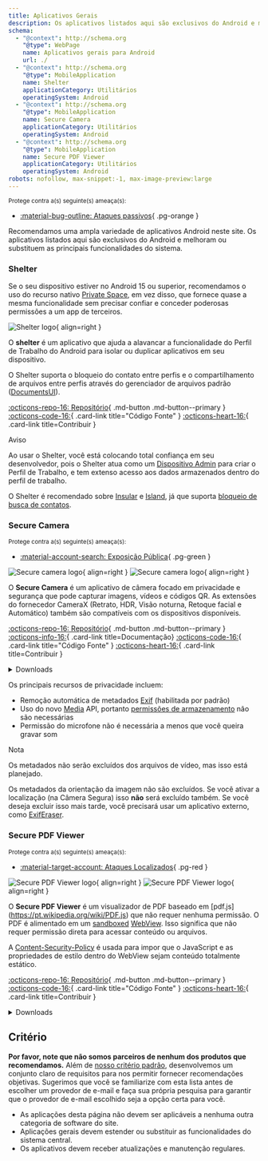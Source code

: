 ```yaml
---
title: Aplicativos Gerais
description: Os aplicativos listados aqui são exclusivos do Android e melhoram ou substituem as principais funcionalidades do sistema.
schema:
  - "@context": http://schema.org
    "@type": WebPage
    name: Aplicativos gerais para Android
    url: ./
  - "@context": http://schema.org
    "@type": MobileApplication
    name: Shelter
    applicationCategory: Utilitários
    operatingSystem: Android
  - "@context": http://schema.org
    "@type": MobileApplication
    name: Secure Camera
    applicationCategory: Utilitários
    operatingSystem: Android
  - "@context": http://schema.org
    "@type": MobileApplication
    name: Secure PDF Viewer
    applicationCategory: Utilitários
    operatingSystem: Android
robots: nofollow, max-snippet:-1, max-image-preview:large
---
```


<small>Protege contra a(s) seguinte(s) ameaça(s):</small>

- [:material-bug-outline: Ataques passivos](../basics/common-threats.md#security-and-privacy){ .pg-orange }

Recomendamos uma ampla variedade de aplicativos Android neste site. Os aplicativos listados aqui são exclusivos do Android e melhoram ou substituem as principais funcionalidades do sistema.

### Shelter

Se o seu dispositivo estiver no Android 15 ou superior, recomendamos o uso do recurso nativo [Private Space](../os/android-overview.md#private-space), em vez disso, que fornece quase a mesma funcionalidade sem precisar confiar e conceder poderosas permissões a um app de terceiros.

<div class="admonition recommendation" markdown>

![Shelter logo](../assets/img/android/shelter.svg){ align=right }

O **shelter** é um aplicativo que ajuda a alavancar a funcionalidade do Perfil de Trabalho do Android para isolar ou duplicar aplicativos em seu dispositivo.

O Shelter suporta o bloqueio do contato entre perfis e o compartilhamento de arquivos entre perfis através do gerenciador de arquivos padrão ([DocumentsUI](https://source.android.com/devices/architecture/modular-system/documentsui)).

[:octicons-repo-16: Repositório](https://gitea.angry.im/PeterCxy/Shelter#shelter){ .md-button .md-button--primary }
[:octicons-code-16:](https://gitea.angry.im/PeterCxy/Shelter){ .card-link title="Código Fonte" }
[:octicons-heart-16:](https://patreon.com/PeterCxy){ .card-link title=Contribuir }

</div>

<div class="admonition warning" markdown>
<p class="admonition-title">Aviso</p>

Ao usar o Shelter, você está colocando total confiança em seu desenvolvedor, pois o Shelter atua como um [Dispositivo Admin](https://developer.android.com/guide/topics/admin/device-admin) para criar o Perfil de Trabalho, e tem extenso acesso aos dados armazenados dentro do perfil de trabalho.

</div>

O Shelter é recomendado sobre [Insular](https://secure-system.gitlab.io/Insular) e [Island](https://github.com/oasisfeng/island), já que suporta [bloqueio de busca de contatos](https://secure-system.gitlab.io/Insular/faq.html).

### Secure Camera

<small>Protege contra a(s) seguinte(s) ameaça(s):</small>

- [:material-account-search: Exposição Pública](../basics/common-threats.md#limiting-public-information){ .pg-green }

<div class="admonition recommendation" markdown>

![Secure camera logo](../assets/img/android/secure_camera.svg#only-light){ align=right }
![Secure camera logo](../assets/img/android/secure_camera-dark.svg#only-dark){ align=right }

O **Secure Camera** é um aplicativo de câmera focado em privacidade e segurança que pode capturar imagens, vídeos e códigos QR. As extensões do fornecedor CameraX (Retrato, HDR, Visão noturna, Retoque facial e Automático) também são compatíveis com os dispositivos disponíveis.

[:octicons-repo-16: Repositório](https://github.com/GrapheneOS/Camera){ .md-button .md-button--primary }
[:octicons-info-16:](https://grapheneos.org/usage#camera){ .card-link title=Documentação}
[:octicons-code-16:](https://github.com/GrapheneOS/Camera){ .card-link title="Código Fonte" }
[:octicons-heart-16:](https://grapheneos.org/donate){ .card-link title=Contribuir }

<details class="downloads" markdown>
<summary>Downloads</summary>

- [:simple-googleplay: Google Play](https://play.google.com/store/apps/details?id=app.grapheneos.camera.play)
- [:simple-github: GitHub](https://github.com/GrapheneOS/Camera/releases)
- [:material-cube-outline: GrapheneOS App Store](https://github.com/GrapheneOS/Apps/releases)

</details>

</div>

Os principais recursos de privacidade incluem:

- Remoção automática de metadados [Exif](https://en.wikipedia.org/wiki/Exif) (habilitada por padrão)
- Uso do novo [Media](https://developer.android.com/training/data-storage/shared/media) API, portanto [permissões de armazenamento](https://developer.android.com/training/data-storage) não são necessárias
- Permissão do microfone não é necessária a menos que você queira gravar som

<div class="admonition note" markdown>
<p class="admonition-title">Nota</p>

Os metadados não serão excluídos dos arquivos de vídeo, mas isso está planejado.

Os metadados da orientação da imagem não são excluídos. Se você ativar a localização (na Câmera Segura) isso **não** será excluído também. Se você deseja excluir isso mais tarde, você precisará usar um aplicativo externo, como [ExifEraser](../data-redaction.md#exiferaser-android).

</div>

### Secure PDF Viewer

<small>Protege contra a(s) seguinte(s) ameaça(s):</small>

- [:material-target-account: Ataques Localizados](../basics/common-threats.md#attacks-against-specific-individuals){ .pg-red }

<div class="admonition recommendation" markdown>

![Secure PDF Viewer logo](../assets/img/android/secure_pdf_viewer.svg#only-light){ align=right }
![Secure PDF Viewer logo](../assets/img/android/secure_pdf_viewer-dark.svg#only-dark){ align=right }

O **Secure PDF Viewer** é um visualizador de PDF baseado em [pdf.js] (https://pt.wikipedia.org/wiki/PDF.js) que não requer nenhuma permissão. O PDF é alimentado em um [sandboxed](https://pt.wikipedia.org/wiki/Sandbox_\(desenvolvimento_de_software\)) [WebView](https://developer.android.com/guide/webapps/webview). Isso significa que não requer permissão direta para acessar conteúdo ou arquivos.

A [Content-Security-Policy](https://en.wikipedia.org/wiki/Content_Security_Policy) é usada para impor que o JavaScript e as propriedades de estilo dentro do WebView sejam conteúdo totalmente estático.

[:octicons-repo-16: Repositório](https://github.com/GrapheneOS/PdfViewer){ .md-button .md-button--primary }
[:octicons-code-16:](https://github.com/GrapheneOS/PdfViewer){ .card-link title="Código Fonte" }
[:octicons-heart-16:](https://grapheneos.org/donate){ .card-link title=Contribuir }

<details class="downloads" markdown>
<summary>Downloads</summary>

- [:simple-googleplay: Google Play](https://play.google.com/store/apps/details?id=app.grapheneos.pdfviewer.play)
- [:simple-github: GitHub](https://github.com/GrapheneOS/PdfViewer/releases)
- [:material-cube-outline: GrapheneOS App Store](https://github.com/GrapheneOS/Apps/releases)

</details>

</div>

## Critério

**Por favor, note que não somos parceiros de nenhum dos produtos que recomendamos.** Além de [nosso critério padrão](../about/criteria.md), desenvolvemos um conjunto claro de requisitos para nos permitir fornecer recomendações objetivas. Sugerimos que você se familiarize com esta lista antes de escolher um provedor de e-mail e faça sua própria pesquisa para garantir que o provedor de e-mail escolhido seja a opção certa para você.

- As aplicações desta página não devem ser aplicáveis a nenhuma outra categoria de software do site.
- Aplicações gerais devem estender ou substituir as funcionalidades do sistema central.
- Os aplicativos devem receber atualizações e manutenção regulares.
